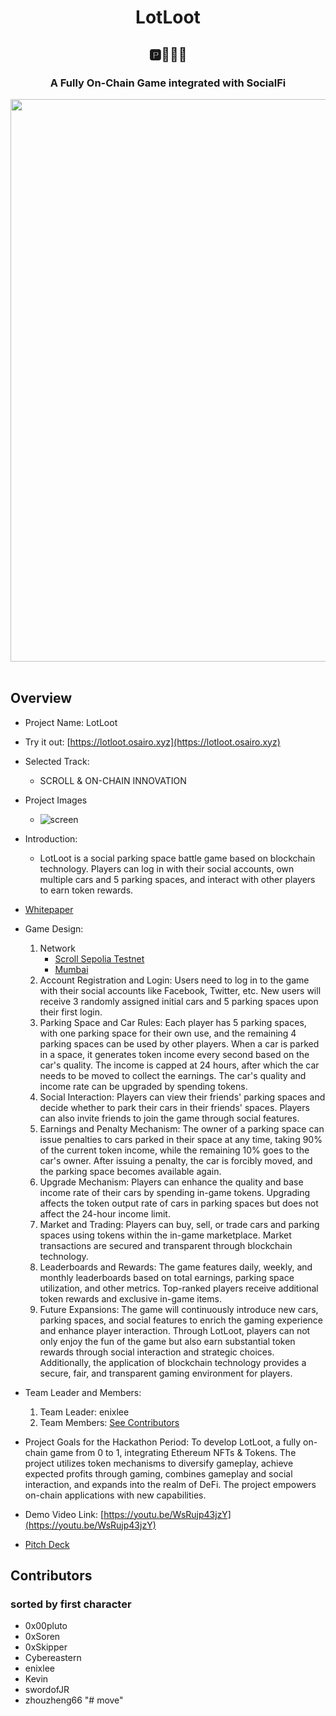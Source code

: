 <div align="center">
<h1>LotLoot</h1>
<h2>🅿️🚗🚕🚙</h2>
<h3>A Fully On-Chain Game integrated with SocialFi</h3>
<img src="./assets/image1.jpg" width="900">
</div>
<br/>

## Overview

- Project Name: LotLoot
- Try it out: [https://lotloot.osairo.xyz](https://lotloot.osairo.xyz)
- Selected Track:
  
  - SCROLL & ON-CHAIN INNOVATION
  
- Project Images
  - ![screen](https://lotloot.osairo.xyz/screen.jpg)
- Introduction:
  
  - LotLoot is a social parking space battle game based on blockchain technology. Players can log in with their social accounts, own multiple cars and 5 parking spaces, and interact with other players to earn token rewards.
- [Whitepaper](./design/litepaper_en.md)
- Game Design:
  1. Network
     - [Scroll Sepolia Testnet](https://www.ankr.com/rpc/scroll/scroll_sepolia_testnet/)
     - [Mumbai](https://polygon-mumbai.blockpi.network/v1/rpc/public)
  2. Account Registration and Login:
     Users need to log in to the game with their social accounts like Facebook, Twitter, etc. New users will receive 3 randomly assigned initial cars and 5 parking spaces upon their first login.
  3. Parking Space and Car Rules:
     Each player has 5 parking spaces, with one parking space for their own use, and the remaining 4 parking spaces can be used by other players. When a car is parked in a space, it generates token income every second based on the car's quality. The income is capped at 24 hours, after which the car needs to be moved to collect the earnings. The car's quality and income rate can be upgraded by spending tokens.
  4. Social Interaction:
     Players can view their friends' parking spaces and decide whether to park their cars in their friends' spaces. Players can also invite friends to join the game through social features.
  5. Earnings and Penalty Mechanism:
     The owner of a parking space can issue penalties to cars parked in their space at any time, taking 90% of the current token income, while the remaining 10% goes to the car's owner. After issuing a penalty, the car is forcibly moved, and the parking space becomes available again.
  6. Upgrade Mechanism:
     Players can enhance the quality and base income rate of their cars by spending in-game tokens. Upgrading affects the token output rate of cars in parking spaces but does not affect the 24-hour income limit.
  7. Market and Trading:
     Players can buy, sell, or trade cars and parking spaces using tokens within the in-game marketplace. Market transactions are secured and transparent through blockchain technology.
  8. Leaderboards and Rewards:
     The game features daily, weekly, and monthly leaderboards based on total earnings, parking space utilization, and other metrics. Top-ranked players receive additional token rewards and exclusive in-game items.
  9. Future Expansions:
     The game will continuously introduce new cars, parking spaces, and social features to enrich the gaming experience and enhance player interaction. Through LotLoot, players can not only enjoy the fun of the game but also earn substantial token rewards through social interaction and strategic choices. Additionally, the application of blockchain technology provides a secure, fair, and transparent gaming environment for players.

- Team Leader and Members:

  1. Team Leader: enixlee
  2. Team Members: [See Contributors](#Contributors)

- Project Goals for the Hackathon Period: To develop LotLoot, a fully on-chain game from 0 to 1, integrating Ethereum NFTs & Tokens. The project utilizes token mechanisms to diversify gameplay, achieve expected profits through gaming, combines gameplay and social interaction, and expands into the realm of DeFi. The project empowers on-chain applications with new capabilities.

- Demo Video Link: [https://youtu.be/WsRujp43jzY](https://youtu.be/WsRujp43jzY)
- [Pitch Deck](https://lotloot.osairo.xyz/LotLoot-Pitch-Deck.pdf)

## Contributors

### sorted by first character

- 0x00pluto
- 0xSoren
- 0xSkipper
- Cybereastern
- enixlee
- Kevin
- swordofJR
- zhouzheng66
"# move" 
